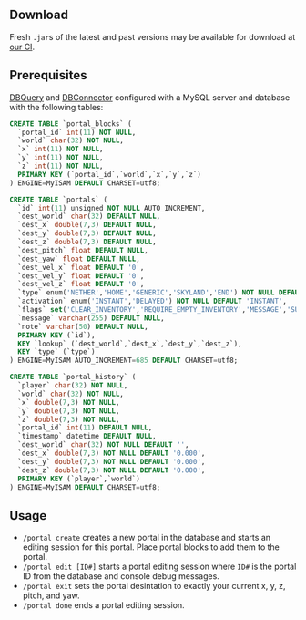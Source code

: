 ## Download
Fresh `.jar`s of the latest and past versions may be available for download at [our CI](http://ci.jazer.com/).

## Prerequisites
[DBQuery](https://github.com/Minecarts/DBQuery) and [DBConnector](https://github.com/Minecarts/DBConnector) configured with a MySQL server and database with the following tables:

```sql
CREATE TABLE `portal_blocks` ( 
  `portal_id` int(11) NOT NULL, 
  `world` char(32) NOT NULL, 
  `x` int(11) NOT NULL, 
  `y` int(11) NOT NULL, 
  `z` int(11) NOT NULL, 
  PRIMARY KEY (`portal_id`,`world`,`x`,`y`,`z`) 
) ENGINE=MyISAM DEFAULT CHARSET=utf8;
```

```sql
CREATE TABLE `portals` ( 
  `id` int(11) unsigned NOT NULL AUTO_INCREMENT, 
  `dest_world` char(32) DEFAULT NULL, 
  `dest_x` double(7,3) DEFAULT NULL, 
  `dest_y` double(7,3) DEFAULT NULL, 
  `dest_z` double(7,3) DEFAULT NULL, 
  `dest_pitch` float DEFAULT NULL, 
  `dest_yaw` float DEFAULT NULL, 
  `dest_vel_x` float DEFAULT '0', 
  `dest_vel_y` float DEFAULT '0', 
  `dest_vel_z` float DEFAULT '0', 
  `type` enum('NETHER','HOME','GENERIC','SKYLAND','END') NOT NULL DEFAULT 'NETHER', 
  `activation` enum('INSTANT','DELAYED') NOT NULL DEFAULT 'INSTANT', 
  `flags` set('CLEAR_INVENTORY','REQUIRE_EMPTY_INVENTORY','MESSAGE','SUBSCRIBER','MODE_CREATIVE','MODE_SURVIVAL','NO_SHARED_PORTALING') DEFAULT NULL, 
  `message` varchar(255) DEFAULT NULL, 
  `note` varchar(50) DEFAULT NULL, 
  PRIMARY KEY (`id`), 
  KEY `lookup` (`dest_world`,`dest_x`,`dest_y`,`dest_z`), 
  KEY `type` (`type`) 
) ENGINE=MyISAM AUTO_INCREMENT=685 DEFAULT CHARSET=utf8;
```

```sql
CREATE TABLE `portal_history` ( 
  `player` char(32) NOT NULL, 
  `world` char(32) NOT NULL, 
  `x` double(7,3) NOT NULL, 
  `y` double(7,3) NOT NULL, 
  `z` double(7,3) NOT NULL, 
  `portal_id` int(11) DEFAULT NULL, 
  `timestamp` datetime DEFAULT NULL, 
  `dest_world` char(32) NOT NULL DEFAULT '', 
  `dest_x` double(7,3) NOT NULL DEFAULT '0.000', 
  `dest_y` double(7,3) NOT NULL DEFAULT '0.000', 
  `dest_z` double(7,3) NOT NULL DEFAULT '0.000', 
  PRIMARY KEY (`player`,`world`) 
) ENGINE=MyISAM DEFAULT CHARSET=utf8;
```

## Usage
* `/portal create` creates a new portal in the database and starts an editing session for this portal. Place portal blocks to add them to the portal.
* `/portal edit [ID#]` starts a portal editing session where `ID#` is the portal ID from the database and console debug messages.
* `/portal exit` sets the portal desintation to exactly your current x, y, z, pitch, and yaw.
* `/portal done` ends a portal editing session.